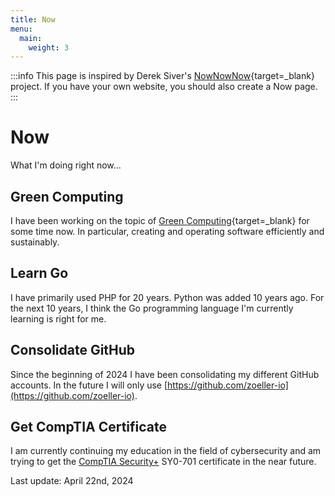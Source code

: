 ```yaml
---
title: Now
menu:
  main:
    weight: 3
---
```


:::info
This page is inspired by Derek Siver's [NowNowNow](https://nownownow.com/about){target=_blank} project. If you have your own website, you 
should also create a Now page.
:::

# Now

What I'm doing right now...


## Green Computing

I have been working on the topic of [Green Computing](https://en.wikipedia.org/wiki/Green_computing){target=_blank} for 
some time now. In particular, creating and operating software efficiently and sustainably.

## Learn Go

I have primarily used PHP for 20 years. Python was added 10 years ago. For the next 10 years, I think the Go 
programming language I'm currently learning is right for me.

## Consolidate GitHub

Since the beginning of 2024 I have been consolidating my different GitHub accounts. In the future I will only use 
[https://github.com/zoeller-io](https://github.com/zoeller-io).


## Get CompTIA Certificate



I am currently continuing my education in the field of cybersecurity and am trying to get the
[CompTIA Security+](https://www.comptia.org/certifications/security) SY0-701 certificate in the near future.


Last update: April 22nd, 2024
